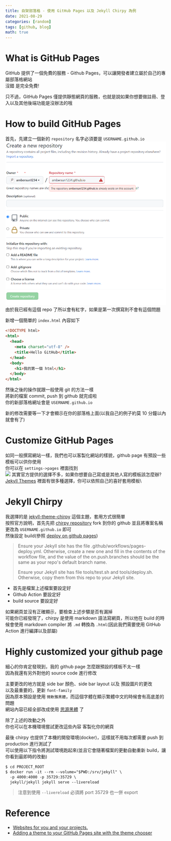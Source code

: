 ```yaml
---
title: 自架部落格 - 使用 GitHub Pages 以及 Jekyll Chirpy 為例
date: 2021-08-29
categories: [random]
tags: [github, blog]
math: true
---
```


# What is GitHub Pages
GitHub 提供了一個免費的服務 - Github Pages，可以讓開發者建立屬於自己的專屬部落格網站\
沒錯 是完全免費!

只不過，GitHub Pages 僅提供靜態網頁的服務，也就是說如果你想要做註冊、登入以及其他後端功能是沒辦法的哦

# How to build GitHub Pages
首先，先建立一個新的 `repository` 名字必須要是 `USERNAME.github.io`\
![](/assets/img/posts/github-page1.png)\
由於我已經有這個 repo 了所以會有紅字，如果是第一次撰寫則不會有這個問題

新增一個簡單的 `index.html` 內容如下

```html
<!DOCTYPE html>
<html>
  <head>
    <meta charset="utf-8" />
    <title>Hello GitHub</title>
  </head>
  <body>
    <h1>我的第一個 html</h1>
  </body>
</html>
```

然後之後的操作就跟一般使用 git 的方法一樣\
將新的檔案 commit, push 到 github 就完成啦\
你的新部落格網址會是 `USERNAME.github.io`

新的修改需要等一下才會顯示在你的部落格上面(以我自己的例子約莫 10 分鐘以內就會有了)

# Customize GitHub Pages
如同一般撰寫網站一樣，我們也可以客製化網站的樣貌，github page 有預設一些模板可以供你使用\
你可以在 `settings->pages` 裡面找到\
![](https://docs.github.com/assets/images/help/pages/select-theme.png)
其實官方提供的選擇不多，如果你想要自己寫或是其他人寫的模板該怎麼辦?\
[Jekyll Themes](http://jekyllthemes.org/) 裡面有很多種選擇，你可以依照自己的喜好套用模板\

# Jekyll Chirpy
我選擇的是 [jekyll-theme-chirpy](http://jekyllthemes.org/themes/jekyll-theme-chirpy/) 這個主題，套用方式很簡單\
按照官方說明，首先先把 [chirpy repository](https://github.com/cotes2020/jekyll-theme-chirpy) fork 到你的 github 並且將專案名稱更改為 `USERNAME.github.io` 即可\
然後設定 build(參照 [deploy on github pages](https://github.com/cotes2020/jekyll-theme-chirpy#deploy-on-github-pages))

> Ensure your Jekyll site has the file .github/workflows/pages-deploy.yml. Otherwise, create a new one and fill in the contents of the workflow file, and the value of the on.push.branches should be the same as your repo's default branch name.
>
> Ensure your Jekyll site has file tools/test.sh and tools/deploy.sh. Otherwise, copy them from this repo to your Jekyll site.

- 首先是檔案上述檔案要設定好
- Github Action 要設定好
- build source 要設定好

如果網頁並沒有正確顯示，要檢查上述步驟是否有漏掉\
可能你已經發現了，chirpy 是使用 markdown 語法寫網頁，所以他在 build 的時候會使用 markdown compiler 將 `.md` 轉換為 `.html`(因此我們需要使用 GitHub Action 進行編譯以及部屬)

# Highly customized your github page
細心的你肯定發現到，我的 github page 怎麼跟預設的樣板不太一樣\
因為我還有另外對他的 source code 進行修改

主要更改的地方就是 side bar 顏色、side bar layout 以及 預設圖片的更改\
以及最重要的，更新 `font-family`\
因為原本預設是使用 `微軟雅黑體`，而這個字體在顯示繁體中文的時候會有高底差的問題\
網站內容已經全部改成使用 [思源黑體](https://fonts.google.com/specimen/Noto+Sans+TC?preview.text_type=custom) 了

除了上述的改動之外\
你也可以在本機環境嘗試更改這些內容 客製化你的網頁

最後 chirpy 也提供了本機的開發環境(docker)，這樣就不用每次都需要 push 到 production 進行測試了\
可以使用以下指令將測試環境跑起來(並且它會隨著檔案的更動自動重新 build，讓你看到最即時的改動)

```shell
$ cd PROJECT_ROOT
$ docker run -it --rm --volume="$PWD:/srv/jekyll" \
  -p 4000:4000 -p 35729:35729 \
  jekyll/jekyll jekyll serve --livereload
```

> 注意到使用 `--livereload` 必須將 port 35729 也一併 export

# Reference
- [Websites for you and your projects.](https://pages.github.com/)
- [Adding a theme to your GitHub Pages site with the theme chooser](https://docs.github.com/en/pages/getting-started-with-github-pages/adding-a-theme-to-your-github-pages-site-with-the-theme-chooser)
